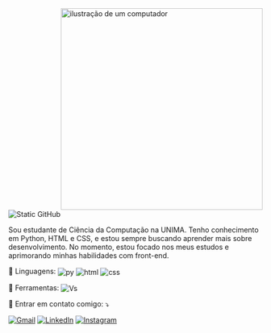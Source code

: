 <img  src="https://github.com/user-attachments/assets/77fc6aeb-882f-4ef8-9ff1-acbedb1bccf7" alt="ilustração de um computador" min-width="400px" max-width="400px" width="400px" align="right">
<img src="https://img.shields.io/static/v1?label=Overview&message=Lukitas&color=f8efd4&style=for-the-badge&logo=GitHub" alt="Static GitHub">
<p align="left"> 
 Sou estudante de Ciência da Computação na UNIMA. Tenho conhecimento em Python, HTML e CSS, e estou sempre buscando aprender mais sobre desenvolvimento. No momento, estou focado nos meus estudos e aprimorando minhas habilidades com front-end. 
</p>

<p align="left">
  🦄 Linguagens: <img align="center" src="https://img.shields.io/badge/Python-14354C?style=for-the-badge&logo=python&logoColor=white" alt="py"/> 
  <img align="center" src="https://img.shields.io/badge/HTML-239120?style=for-the-badge&logo=html5&logoColor=white" alt="html"/> 
  <img align="center" src="https://img.shields.io/badge/CSS-239120?&style=for-the-badge&logo=css3&logoColor=white" alt="css"/> 
</p>
</p>

<p align="left">
  💼 Ferramentas: <img align="center" src="https://img.shields.io/badge/-Visual%20Studio%20Code-333333?style=flat&logo=visual-studio-code&logoColor=007ACC" alt="Vs"/> 

<p align="left">
  💌 Entrar em contato comigo: ⤵️
</p>

<p align="left">
  <a href="mailto:lucasdac03@gmail.com" title="Gmail">
  <img src="https://img.shields.io/badge/-Gmail-FF0000?style=flat-square&labelColor=FF0000&logo=gmail&logoColor=white&link=LINK-DO-SEU-GMAIL" alt="Gmail"/></a>
  <a href="https://www.linkedin.com/in/lukitaz/" title="LinkedIn">
  <img src="https://img.shields.io/badge/-Linkedin-0e76a8?style=flat-square&logo=Linkedin&logoColor=white&link=LINK-DO-SEU-LINKEDIN" alt="LinkedIn"/></a>
  <a href="https://www.instagram.com/lucasdac_/" title="Instagram">
  <img src="https://img.shields.io/badge/-Instagram-DF0174?style=flat-square&labelColor=DF0174&logo=instagram&logoColor=white&link=LINK-DO-SEU-INSTAGRAM" alt="Instagram"/></a>

</p>
